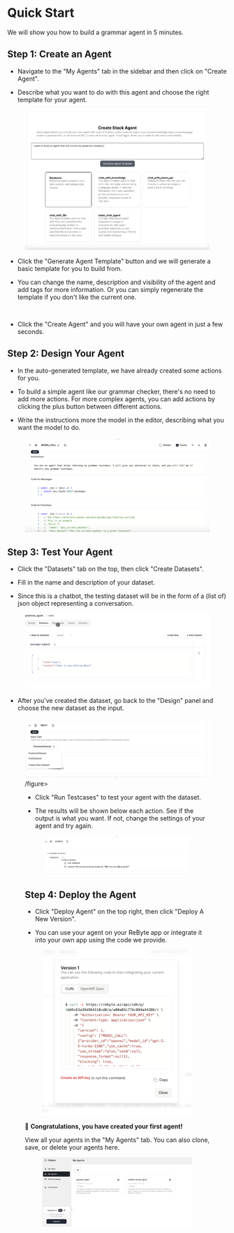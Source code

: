 # Quick Start

We will show you how to build a grammar agent in 5 minutes.

## Step 1: Create an Agent

* Navigate to the "My Agents" tab in the sidebar and then click on "Create Agent".

* Describe what you want to do with this agent and choose the right template for your agent. 

<figure><img src="../images/8.png" alt=""></figure>

* Click the "Generate Agent Template" button and we will generate a basic template for you to build from. 

* You can change the name, description and visibility of the agent and add tags for more information. Or you can simply regenerate the template if you don't like the current one.

<figure><img src="../images/9.png" alt=""></figure>

* Click the "Create Agent" and you will have your own agent in just a few seconds.

## Step 2: Design Your Agent

* In the auto-generated template, we have already created some actions for you. 

* To build a simple agent like our grammar checker, there's no need to add more actions. For more complex agents, you can add actions by clicking the plus button between different actions.

* Write the instructions more the model in the editor, describing what you want the model to do.

<figure><img src="../images/10.png" alt=""></figure>

## Step 3: Test Your Agent

* Click the "Datasets" tab on the top, then click "Create Datasets". 

* Fill in the name and description of your dataset.

* Since this is a chatbot, the testing dataset will be in the form of a (list of) json object representing a conversation.

<figure><img src="../images/11.png" alt=""></figure>

* After you've created the dataset, go back to the "Design" panel and choose the new dataset as the input.

<figure><img src="../images/11-1.png" alt="">/figure>

* Click "Run Testcases" to test your agent with the dataset.

* The results will be shown below each action. See if the output is what you want. If not, change the settings of your agent and try again.

<figure><img src="../images/13.png" alt=""></figure>

## Step 4: Deploy the Agent

* Click "Deploy Agent" on the top right, then click "Deploy A New Version". 

* You can use your agent on your ReByte app or integrate it into your own app using the code we provide.

<figure><img src="../images/12.png" alt=""></figure>

🎉 **Congratulations, you have created your first agent!**

View all your agents in the "My Agents" tab. You can also clone, save, or delete your agents here.

<figure><img src="../images/14.png" alt=""></figure>

